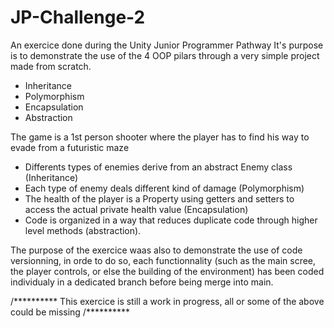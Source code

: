 # JP-Challenge-2

 An exercice done during the Unity Junior Programmer Pathway
 It's purpose is to demonstrate the use of the 4 OOP pilars through a very simple project
 made from scratch.
 - Inheritance
 - Polymorphism
 - Encapsulation
 - Abstraction

 The game is a 1st person shooter where the player has to find his way to evade from a futuristic maze
 - Differents types of enemies derive from an abstract Enemy class (Inheritance)
 - Each type of enemy deals different kind of damage (Polymorphism)
 - The health of the player is a Property using getters and setters to access the actual private health value (Encapsulation)
 - Code is organized in a way that reduces duplicate code through higher level methods (abstraction).

 The purpose of the exercice waas also to demonstrate the use of code versionning, in orde to do so, each functionnality (such as the main scree, the player controls, or else the building of the environment) has been coded individualy in a dedicated branch before being merge into main.

 /**********
 This exercice is still a work in progress, 
 all or some of the above could be missing
 /**********